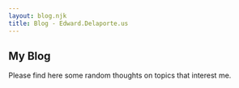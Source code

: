 ```yaml
---
layout: blog.njk
title: Blog - Edward.Delaporte.us
---
```


## My Blog

Please find here some random thoughts on topics that interest me.